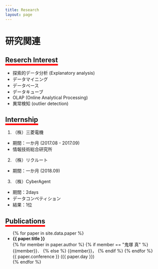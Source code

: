 ```yaml
---
title: Research
layout: page
---
```

# 研究関連

## <span style="border-bottom: solid 5px red">Reserch Interest</span>
- 探索的データ分析 (Explanatory analysis)
- データマイニング
- データベース
- データキューブ
- OLAP (Online Analytical Processing)
- 異常検知 (outlier detection)

## <span style="border-bottom: solid 5px red">Internship</span>
1. （株）三菱電機
  - 期間：一か月 (2017.08 - 2017.09)
  - 情報技術総合研究所

2. （株）リクルート
  - 期間：一か月 (2018.09)

3. （株）CyberAgent
  - 期間：2days
  - データコンペティション
  - 結果：1位

## <span style="border-bottom: solid 5px red">Publications</span>

<ul>
{% for paper in site.data.paper %}
  <li>
      <strong> {{ paper.title }} </strong> <br>
	  {% for member in paper.author %}
	  		{% if member == "鬼塚 真" %}
            {{member}}．
        {% else %}
            {{member}}，
        {% endif %}
	  {% endfor %} <br>
	  {{ paper.conference }} ({{ paper.day }})
  </li>
{% endfor %}
</ul>
